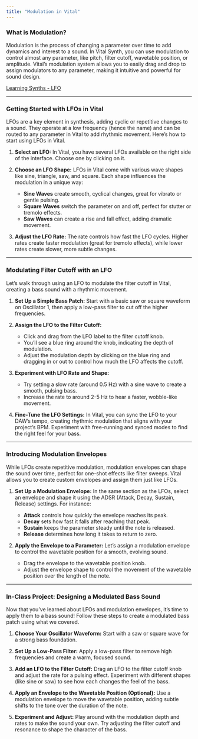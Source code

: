 ```yaml
---
title: "Modulation in Vital"
---
```


### What is Modulation?

Modulation is the process of changing a parameter over time to add dynamics and interest to a sound. In Vital Synth, you can use modulation to control almost any parameter, like pitch, filter cutoff, wavetable position, or amplitude. Vital’s modulation system allows you to easily drag and drop to assign modulators to any parameter, making it intuitive and powerful for sound design.

[Learning Synths - LFO](https://learningsynths.ableton.com/en/lfos/change-that-repeats)

---

### Getting Started with LFOs in Vital

LFOs are a key element in synthesis, adding cyclic or repetitive changes to a sound. They operate at a low frequency (hence the name) and can be routed to any parameter in Vital to add rhythmic movement. Here’s how to start using LFOs in Vital.

1. **Select an LFO:** In Vital, you have several LFOs available on the right side of the interface. Choose one by clicking on it.

2. **Choose an LFO Shape:** LFOs in Vital come with various wave shapes like sine, triangle, saw, and square. Each shape influences the modulation in a unique way:
   - **Sine Waves** create smooth, cyclical changes, great for vibrato or gentle pulsing.
   - **Square Waves** switch the parameter on and off, perfect for stutter or tremolo effects.
   - **Saw Waves** can create a rise and fall effect, adding dramatic movement.

3. **Adjust the LFO Rate:** The rate controls how fast the LFO cycles. Higher rates create faster modulation (great for tremolo effects), while lower rates create slower, more subtle changes.

---

### Modulating Filter Cutoff with an LFO

Let’s walk through using an LFO to modulate the filter cutoff in Vital, creating a bass sound with a rhythmic movement.

1. **Set Up a Simple Bass Patch:** Start with a basic saw or square waveform on Oscillator 1, then apply a low-pass filter to cut off the higher frequencies.

2. **Assign the LFO to the Filter Cutoff:**
   - Click and drag from the LFO label to the filter cutoff knob.
   - You’ll see a blue ring around the knob, indicating the depth of modulation.
   - Adjust the modulation depth by clicking on the blue ring and dragging in or out to control how much the LFO affects the cutoff.

3. **Experiment with LFO Rate and Shape:**
   - Try setting a slow rate (around 0.5 Hz) with a sine wave to create a smooth, pulsing bass.
   - Increase the rate to around 2-5 Hz to hear a faster, wobble-like movement.

4. **Fine-Tune the LFO Settings:** In Vital, you can sync the LFO to your DAW’s tempo, creating rhythmic modulation that aligns with your project’s BPM. Experiment with free-running and synced modes to find the right feel for your bass.

---

### Introducing Modulation Envelopes

While LFOs create repetitive modulation, modulation envelopes can shape the sound over time, perfect for one-shot effects like filter sweeps. Vital allows you to create custom envelopes and assign them just like LFOs.

1. **Set Up a Modulation Envelope:** In the same section as the LFOs, select an envelope and shape it using the ADSR (Attack, Decay, Sustain, Release) settings. For instance:
   - **Attack** controls how quickly the envelope reaches its peak.
   - **Decay** sets how fast it falls after reaching that peak.
   - **Sustain** keeps the parameter steady until the note is released.
   - **Release** determines how long it takes to return to zero.

2. **Apply the Envelope to a Parameter:** Let’s assign a modulation envelope to control the wavetable position for a smooth, evolving sound.
   - Drag the envelope to the wavetable position knob.
   - Adjust the envelope shape to control the movement of the wavetable position over the length of the note.

---

### In-Class Project: Designing a Modulated Bass Sound

Now that you’ve learned about LFOs and modulation envelopes, it’s time to apply them to a bass sound! Follow these steps to create a modulated bass patch using what we covered.

1. **Choose Your Oscillator Waveform:** Start with a saw or square wave for a strong bass foundation.
   
2. **Set Up a Low-Pass Filter:** Apply a low-pass filter to remove high frequencies and create a warm, focused sound.

3. **Add an LFO to the Filter Cutoff:** Drag an LFO to the filter cutoff knob and adjust the rate for a pulsing effect. Experiment with different shapes (like sine or saw) to see how each changes the feel of the bass.

4. **Apply an Envelope to the Wavetable Position (Optional):** Use a modulation envelope to move the wavetable position, adding subtle shifts to the tone over the duration of the note.

5. **Experiment and Adjust:** Play around with the modulation depth and rates to make the sound your own. Try adjusting the filter cutoff and resonance to shape the character of the bass.
